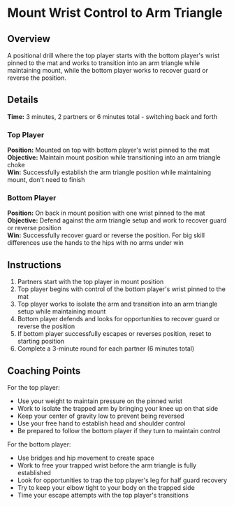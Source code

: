 # Mount Wrist Control to Arm Triangle

## Overview
A positional drill where the top player starts with the bottom player's wrist pinned to the mat and works to transition into an arm triangle while maintaining mount, while the bottom player works to recover guard or reverse the position.

## Details
**Time:** 3 minutes, 2 partners or 6 minutes total - switching back and forth

### Top Player
**Position:** Mounted on top with bottom player's wrist pinned to the mat  
**Objective:** Maintain mount position while transitioning into an arm triangle choke  
**Win:** Successfully establish the arm triangle position while maintaining mount, don't need to finish

### Bottom Player
**Position:** On back in mount position with one wrist pinned to the mat  
**Objective:** Defend against the arm triangle setup and work to recover guard or reverse position  
**Win:** Successfully recover guard or reverse the position. For big skill differences use the hands to the hips with no arms under win

## Instructions
1. Partners start with the top player in mount position
2. Top player begins with control of the bottom player's wrist pinned to the mat
3. Top player works to isolate the arm and transition into an arm triangle setup while maintaining mount
4. Bottom player defends and looks for opportunities to recover guard or reverse the position
5. If bottom player successfully escapes or reverses position, reset to starting position
6. Complete a 3-minute round for each partner (6 minutes total)

## Coaching Points
For the top player:
- Use your weight to maintain pressure on the pinned wrist
- Work to isolate the trapped arm by bringing your knee up on that side
- Keep your center of gravity low to prevent being reversed
- Use your free hand to establish head and shoulder control
- Be prepared to follow the bottom player if they turn to maintain control

For the bottom player:
- Use bridges and hip movement to create space
- Work to free your trapped wrist before the arm triangle is fully established
- Look for opportunities to trap the top player's leg for half guard recovery
- Try to keep your elbow tight to your body on the trapped side
- Time your escape attempts with the top player's transitions
